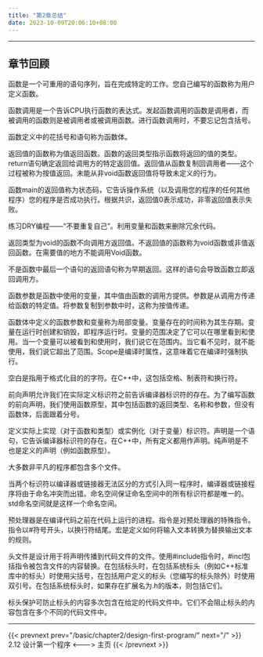 ```yaml
---
title: "第2章总结"
date: 2023-10-09T20:06:10+08:00
---
```


***
## 章节回顾

函数是一个可重用的语句序列，旨在完成特定的工作。您自己编写的函数称为用户定义函数。

函数调用是一个告诉CPU执行函数的表达式。发起函数调用的函数是调用者，而被调用的函数则是被调用者或被调用函数。进行函数调用时，不要忘记包含括号。

函数定义中的花括号和语句称为函数体。

返回值的函数称为值返回函数。函数的返回类型指示函数将返回的值的类型。return语句确定返回给调用方的特定返回值。返回值从函数复制回调用者——这个过程被称为按值返回。未能从非void函数返回值将导致未定义的行为。

函数main的返回值称为状态码，它告诉操作系统（以及调用您的程序的任何其他程序）您的程序是否成功执行。根据共识，返回值0表示成功，非零返回值表示失败。

练习DRY编程——“不要重复自己”。利用变量和函数来删除冗余代码。

返回类型为void的函数不向调用方返回值。不返回值的函数称为void函数或非值返回函数。在需要值的地方不能调用Void函数。

不是函数中最后一个语句的返回语句称为早期返回。这样的语句会导致函数立即返回调用方。

函数参数是函数中使用的变量，其中值由函数的调用方提供。参数是从调用方传递给函数的特定值。将参数复制到参数中时，这称为按值传递。

函数体中定义的函数参数和变量称为局部变量。变量存在的时间称为其生存期。变量在运行时创建和销毁，即程序运行时。变量的范围决定了它可以在哪里看到和使用。当一个变量可以被看到和使用时，我们说它在范围内。当它看不见时，就不能使用，我们说它超出了范围。Scope是编译时属性，这意味着它在编译时强制执行。

空白是指用于格式化目的的字符。在C++中，这包括空格、制表符和换行符。

前向声明允许我们在实际定义标识符之前告诉编译器标识符的存在。为了编写函数的前向声明，我们使用函数原型，其中包括函数的返回类型、名称和参数，但没有函数体，后面跟着分号。

定义实际上实现（对于函数和类型）或实例化（对于变量）标识符。声明是一个语句，它告诉编译器标识符的存在。在C++中，所有定义都用作声明。纯声明是不也是定义的声明（例如函数原型）。

大多数非平凡的程序都包含多个文件。

当两个标识符以编译器或链接器无法区分的方式引入同一程序时，编译器或链接程序将由于命名冲突而出错。命名空间保证命名空间中的所有标识符都是唯一的。std命名空间就是这样一个命名空间。

预处理器是在编译代码之前在代码上运行的进程。指令是对预处理器的特殊指令。指令以#符号开头，以换行符结尾。宏是定义如何将输入文本转换为替换输出文本的规则。

头文件是设计用于将声明传播到代码文件的文件。使用#include指令时，#incl包括指令被包含文件的内容替换。在包括标头时，在包括系统标头（例如C++标准库中的标头）时使用尖括号，在包括用户定义的标头（您编写的标头除外）时使用双引号。在包括系统标头时，如果存在扩展名为.h的版本，则包括它们。

标头保护可防止标头的内容多次包含在给定的代码文件中。它们不会阻止标头的内容包含在多个不同的代码文件中。

***

{{< prevnext prev="/basic/chapter2/design-first-program/" next="/" >}}
2.12 设计第一个程序
<--->
主页
{{< /prevnext >}}
